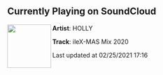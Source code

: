 ## Currently Playing on SoundCloud

[<img align="left" width="100" src="https://i1.sndcdn.com/artworks-QSBwNrjKj2yuKVTg-CzAQTA-t50x50.jpg">](https://soundcloud.com/hollyhollys/ilex-mas-mix-2020)

**Artist**: HOLLY 

**Track**: ileX-MAS Mix 2020

Last updated at 02/25/2021 17:16
